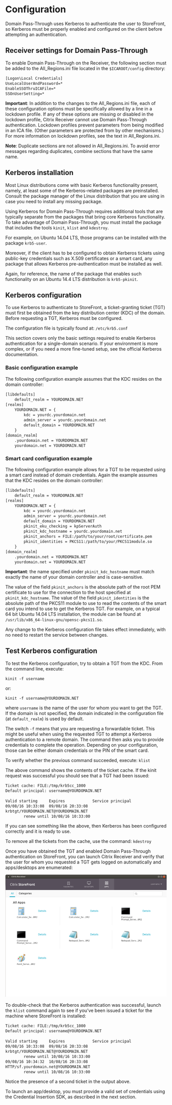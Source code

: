 # Configuration

Domain Pass-Through uses Kerberos to authenticate the user to StoreFront, so Kerberos must be properly enabled and configured on the client before attempting an authentication.

## Receiver settings for Domain Pass-Through

To enable Domain Pass-Through on the Receiver, the following section must be added to the All_Regions.ini file located in the `$ICAROOT/config` directory:

```
[Logon\Local Credentials]
UseLocalUserAndPassword=*
EnableSSOThruICAFile=*
SSOnUserSetting=*
```

**Important**: In addition to the changes to the All_Regions.ini file, each of these configuration options must be specifically allowed by a line in a lockdown profile. If any of these options are missing or disabled in the lockdown profile, Citrix Receiver cannot use Domain Pass-Through authentication. Lockdown profiles prevent parameters from being modified in an ICA file. (Other parameters are protected from by other mechanisms.) For more information on lockdown profiles, see the text in All\_Regions.ini.

**Note**: Duplicate sections are not allowed in All_Regions.ini. To avoid error messages regarding duplicates, combine sections that have the same name.

## Kerberos installation

Most Linux distributions come with basic Kerberos functionality present, namely, at least some of the Kerberos-related packages are preinstalled. Consult the package manager of the Linux distribution that you are using in case you need to install any missing package.

Using Kerberos for Domain Pass-Through requires additional tools that are typically separate from the packages that bring core Kerberos functionality. To take advantage of Domain Pass-Through, you must install the package that includes the tools `kinit`, `klist` and `kdestroy`.

For example, on Ubuntu 14.04 LTS, those programs can be installed with the package `krb5-user`.

Moreover, if the client has to be configured to obtain Kerberos tickets using public-key credentials such as X.509 certificates or a smart card, any package that allows Kerberos pre-authentication must be installed as well.

Again, for reference, the name of the package that enables such functionality on an Ubuntu 14.4 LTS distribution is `krb5-pkinit`.

## Kerberos configuration

To use Kerberos to authenticate to StoreFront, a ticket-granting ticket (TGT) must first be obtained from the key distribution center (KDC) of the domain.
Before requesting a TGT, Kerberos must be configured.

The configuration file is typically found at: `/etc/krb5.conf`

This section covers only the basic settings required to enable Kerberos authentication for a single-domain scenario. If your environment is more complex, or if you need a more fine-tuned setup, see the official Kerberos documentation.

### Basic configuration example

The following configuration example assumes that the KDC resides on the domain controller:

```
[libdefaults]
    default_realm = YOURDOMAIN.NET
[realms]
    YOURDOMAIN.NET = {
        kdc = yourdc.yourdomain.net
        admin_server = yourdc.yourdomain.net
        default_domain = YOURDOMAIN.NET
    }
[domain_realm]
    .yourdomain.net = YOURDOMAIN.NET
    yourdomain.net = YOURDOMAIN.NET
```

### Smart card configuration example

The following configuration example allows for a TGT to be requested using a smart card instead of domain credentials. Again the example assumes that the KDC resides on the domain controller:

```
[libdefaults]
    default_realm = YOURDOMAIN.NET
[realms]
    YOURDOMAIN.NET = {
        kdc = yourdc.yourdomain.net
        admin_server = yourdc.yourdomain.net
        default_domain = YOURDOMAIN.NET
        pkinit_eku_checking = kpServerAuth
        pkinit_kdc_hostname = yourdc.yourdomain.net
        pkinit_anchors = FILE:/path/to/your/root/certificate.pem
        pkinit_identities = PKCS11:/path/to/your/PKCS11module.so
    }
[domain_realm]
    .yourdomain.net = YOURDOMAIN.NET
    yourdomain.net = YOURDOMAIN.NET
```

**Important**: the name specified under `pkinit_kdc_hostname` must match exactly the name of your domain controller and is case-sensitive.

The value of the field `pkinit_anchors` is the absolute path of the root PEM certificate to use for the connection to the host specified at `pkinit_kdc_hostname`. The value of the field `pkinit_identities` is the absolute path of the PKCS11 module to use to read the contents of the smart card you intend to use to get the Kerberos TGT. For example, on a typical 64 bit Ubuntu 14.04 LTS installation, the module can be found at `/usr/lib/x86_64-linux-gnu/opensc-pkcs11.so`.

Any change to the Kerberos configuration file takes effect immediately, with no need to restart the service between changes.

## Test Kerberos configuration

To test the Kerberos configuration, try to obtain a TGT from the KDC.
From the command line, execute:

```
kinit -f username
```
or:

```
kinit -f username@YOURDOMAIN.NET
```

where `username` is the name of the user for whom you want to get the TGT. If the domain is not specified, the domain indicated in the configuration file (at `default_realm`) is used by default.

The switch `-f` means that you are requesting a forwardable ticket. This might be useful when using the requested TGT to attempt a Kerberos authentication to a remote domain.
The command then asks you to provide credentials to complete the operation. Depending on your configuration, those can be either domain credentials or the PIN of the smart card.

To verify whether the previous command succeeded, execute: `klist`

The above command shows the contents of the ticket cache. If the kinit request was successful you should see that a TGT had been issued:

```
Ticket cache: FILE:/tmp/krb5cc_1000
Default principal: username@YOURDOMAIN.NET

Valid starting     Expires            Service principal
09/08/16 10:33:08  09/08/16 20:33:08  krbtgt/YOURDOMAIN.NET@YOURDOMAIN.NET
        renew until 10/08/16 10:33:00
```

If you can see something like the above, then Kerberos has been configured correctly and it is ready to use.

To remove all the tickets from the cache, use the command: `kdestroy`

Once you have obtained the TGT and enabled Domain Pass-Through authentication on StoreFront, you can launch Citrix Receiver and verify that the user for whom you requested a TGT gets logged on automatically and apps/desktops are enumerated:

![StoreFront](./storefront.png)

To double-check that the Kerberos authentication was successful, launch the `klist` command again to see if you’ve been issued a ticket for the machine where StoreFront is installed:

```
Ticket cache: FILE:/tmp/krb5cc_1000
Default principal: username@YOURDOMAIN.NET

Valid starting     Expires            Service principal
09/08/16 10:33:08  09/08/16 20:33:08  krbtgt/YOURDOMAIN.NET@YOURDOMAIN.NET
        renew until 10/08/16 10:33:00
09/08/16 10:34:32  10/08/16 20:33:08  HTTP/sf.yourdomain.net@YOURDOMAIN.NET
        renew until 10/08/16 10:33:00
```

Notice the presence of a second ticket in the output above.

To launch an app/desktop, you must provide a valid set of credentials using the Credential Insertion SDK, as described in the next section.